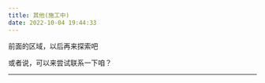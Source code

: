 ```yaml
---
title: 其他(施工中)
date: 2022-10-04 19:44:33
---
```


前面的区域，以后再来探索吧

或者说，可以来尝试联系一下咱？

---

<!-- 正在播放 [【小缘】愛言葉Ⅱ piano.ver）](https://music.163.com/song?id=435872450) -->

